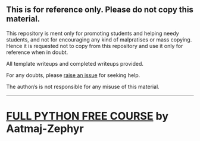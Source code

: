 ## This is for reference only. Please do not copy this material. 

This repository is ment only for promoting students and helping needy students, and not for encouraging any kind of malpratises or mass copying. Hence it is requested not to copy from this repository and use it only for reference when in doubt. 

All template writeups and completed writeups provided.


For any doubts, please [raise an issue](https://github.com/Aatmaj-Zephyr/Solutions-to-first-year-practicals/issues/new?assignees=Aatmaj-Zephyr&labels=Doubt&template=doubt.md&title=Doubt) for seeking help.


 The author/s is not responsible for any misuse of this material.


______

# [FULL PYTHON FREE COURSE](https://dev.to/aatmaj/series/13315) by Aatmaj-Zephyr
